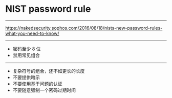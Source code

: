 # NIST password rule

---

https://nakedsecurity.sophos.com/2016/08/18/nists-new-password-rules-what-you-need-to-know/

---

- 密码至少 8 位
- 禁用常见组合

---

- 复杂符号的组合，还不如更长的长度
- 不要提供暗示
- 不要使用基于问题的认证
- 不要随意强制一个密码过期时间
